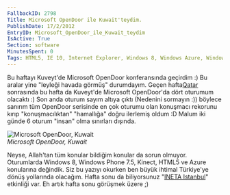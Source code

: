 ```yaml
---
FallbackID: 2798
Title: Microsoft OpenDoor ile Kuwait'teydim.
PublishDate: 17/2/2012
EntryID: Microsoft_OpenDoor_ile_Kuwait_teydim
IsActive: True
Section: software
MinutesSpent: 0
Tags: HTML5, IE 10, Internet Explorer, Windows 8, Windows Azure, Windows Phone, Windows Phone 7.5
---
```

Bu haftayı Kuveyt'de Microsoft OpenDoor konferansında geçirdim :) Bu
aralar yine "leyleği havada görmüş" durumdayım. Geçen
hafta[Qatar](http://daron.yondem.com/tr/post/Qatarda_Microsoft_OpenDoor_2012)
sonrasında bu hafta da Kuveyt'de Microsoft OpenDoor'da dört oturumum
olacaktı :) Son anda oturum sayım altıya çıktı (Nedenini sormayın :))
böylece sanırım tüm OpenDoor serisinde en çok oturumu olan konuşmacı
rekorunu kırıp "konuşmacılıktan" "hamallığa" doğru ilerlemiş oldum :D
Malum iki günde 6 oturum "insan" olma sınırları dışında.

![Microsoft OpenDoor,
Kuwait](media/Microsoft_OpenDoor_ile_Kuwait_teydim/kuwait_opendoor.jpg)\
*Microsoft OpenDoor, Kuwait*

Neyse, Allah'tan tüm konular bildiğim konular da sorun olmuyor.
Oturumlarda Windows 8, Windows Phone 7.5, Kinect, HTML5 ve Azure
konularına değindik. Siz bu yazıyı okurken ben büyük ihtimal Türkiye'ye
dönüş yollarında olacağım. Hafta sonu da biliyorsunuz "[INETA
Istanbul](http://daron.yondem.com/tr/post/INETA_Istanbul_Subat2012)"
etkinliği var. Eh artık hafta sonu görüşmek üzere ;)


